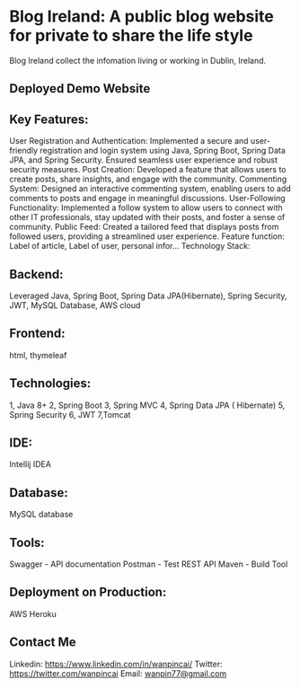 # Blog Ireland: A public blog website for private to share the life style 
Blog Ireland collect the infomation living or working in Dublin, Ireland.

## Deployed Demo Website

## Key Features:
User Registration and Authentication: Implemented a secure and user-friendly registration and login system using Java, Spring Boot, Spring Data JPA, and Spring Security. Ensured seamless user experience and robust security measures.
Post Creation: Developed a feature that allows users to create posts, share insights, and engage with the community.
Commenting System: Designed an interactive commenting system, enabling users to add comments to posts and engage in meaningful discussions.
User-Following Functionality: Implemented a follow system to allow users to connect with other IT professionals, stay updated with their posts, and foster a sense of community.
Public Feed: Created a tailored feed that displays posts from followed users, providing a streamlined user experience.
Feature function: Label of article, Label of user, personal infor...
Technology Stack:

## Backend:
Leveraged Java, Spring Boot, Spring Data JPA(Hibernate), Spring Security, JWT, MySQL Database, AWS cloud
## Frontend:
html, thymeleaf

## Technologies:
1, Java 8+
2, Spring Boot
3, Spring MVC
4, Spring Data JPA ( Hibernate)
5, Spring Security
6, JWT
7,Tomcat

## IDE:
Intellij IDEA

## Database:
MySQL database

## Tools:
Swagger - API documentation
Postman - Test REST API
Maven - Build Tool

## Deployment on Production:
AWS 
Heroku

## Contact Me
Linkedin: https://www.linkedin.com/in/wanpincai/
Twitter: https://twitter.com/wanpincai 
Email: wanpin77@gmail.com
